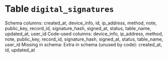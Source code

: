 ﻿# Table `digital_signatures`
Schema columns: created_at, device_info, id, ip_address, method, note, public_key, record_id, signature_hash, signed_at, status, table_name, updated_at, user_id
Code-used columns: device_info, ip_address, method, note, public_key, record_id, signature_hash, signed_at, status, table_name, user_id
Missing in schema: 
Extra in schema (unused by code): created_at, id, updated_at

